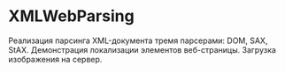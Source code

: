 # XMLWebParsing

Реализация парсинга XML-документа тремя парсерами: DOM, SAX, StAX.
Демонстрация локализации элементов веб-страницы.
Загрузка изображения на сервер.
